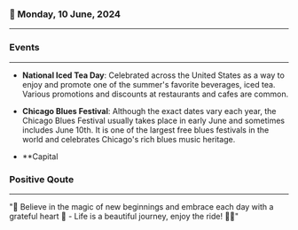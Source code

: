 ### 📅 Monday, 10 June, 2024
------
### Events
------
- **National Iced Tea Day**: Celebrated across the United States as a way to enjoy and promote one of the summer's favorite beverages, iced tea. Various promotions and discounts at restaurants and cafes are common.

- **Chicago Blues Festival**: Although the exact dates vary each year, the Chicago Blues Festival usually takes place in early June and sometimes includes June 10th. It is one of the largest free blues festivals in the world and celebrates Chicago's rich blues music heritage.

- **Capital
### Positive Qoute
------
"🌟 Believe in the magic of new beginnings and embrace each day with a grateful heart 💖 - Life is a beautiful journey, enjoy the ride! 🚀✨"
